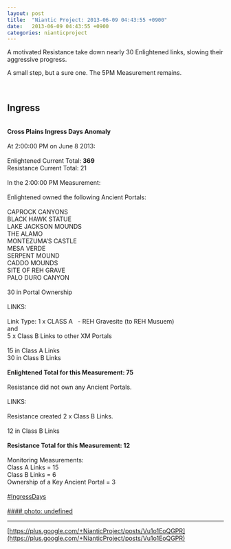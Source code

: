 ```yaml
---
layout: post
title:  "Niantic Project: 2013-06-09 04:43:55 +0900"
date:   2013-06-09 04:43:55 +0900
categories: nianticproject
---
```

A motivated Resistance take down nearly 30 Enlightened links, slowing their aggressive progress.

A small step, but a sure one. The 5PM Measurement remains.<div class="shared"><br /><h2>Ingress</h2><br /><b>Cross Plains Ingress Days Anomaly</b><br /><br />At 2:00:00 PM on June 8 2013:<br /><br />Enlightened Current Total: <b>369</b><br />Resistance Current Total: 21<br /><br />In the 2:00:00 PM Measurement:<br /><br />Enlightened owned the following Ancient Portals:<br /><br />CAPROCK CANYONS<br />BLACK HAWK STATUE<br />LAKE JACKSON MOUNDS<br />THE ALAMO<br />MONTEZUMA’S CASTLE<br />MESA VERDE<br />SERPENT MOUND<br />CADDO MOUNDS<br />SITE OF REH GRAVE<br />PALO DURO CANYON<br /><br />30 in Portal Ownership<br /> <br />LINKS: <br /> <br />Link Type: 1 x CLASS A   - 	REH Gravesite (to REH Musuem)<br />and<br />5 x Class B Links to other XM Portals<br /><br />15 in Class A Links<br />30 in Class B Links<br /><br /><b>Enlightened Total for this Measurement: 75</b><br /><br />Resistance did not own any Ancient Portals.<br /><br />LINKS:<br /><br />Resistance created 2 x Class B Links.<br /><br />12 in Class B Links<br /><br /><b>Resistance Total for this Measurement: 12</b><br /><br />Monitoring Measurements:<br />Class A Links = 15<br />Class B Links = 6<br />Ownership of a Key Ancient Portal = 3<br /><br /><a rel="nofollow" class="ot-hashtag" href="https://plus.google.com/s/%23IngressDays">#IngressDays</a><br /><br /></div>
[#### photo: undefined](https://lh5.googleusercontent.com/-nKGP7175A6k/UbOCYDY1TlI/AAAAAAAAJO0/V1VE0dF2snY/s0-d/crossplains3.png "")
- - -
[https://plus.google.com/+NianticProject/posts/Vu1o1EoQGPR](https://plus.google.com/+NianticProject/posts/Vu1o1EoQGPR)
